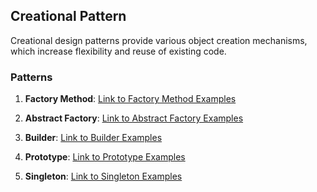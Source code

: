 ## Creational Pattern
Creational design patterns provide various object creation mechanisms, which increase flexibility and reuse of existing code.

### Patterns
1. **Factory Method**: [Link to Factory Method Examples](./Factory-Method/)

2. **Abstract Factory**: [Link to Abstract Factory Examples](./Abstract-Factory/)

3. **Builder**: [Link to Builder Examples](./Builder/)

4. **Prototype**: [Link to Prototype Examples](./Prototype/)

5. **Singleton**: [Link to Singleton Examples](./Singleton/)